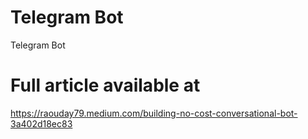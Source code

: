 # Telegram Bot
Telegram Bot
# Full article available at 
https://raouday79.medium.com/building-no-cost-conversational-bot-3a402d18ec83
